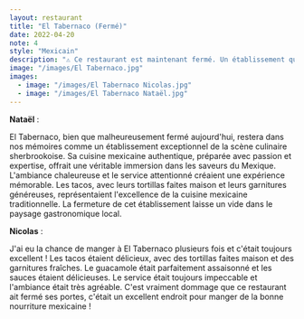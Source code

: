 ```yaml
---
layout: restaurant
title: "El Tabernaco (Fermé)"
date: 2022-04-20
note: 4
style: "Mexicain"
description: "⚠️ Ce restaurant est maintenant fermé. Un établissement qui offrait une expérience gastronomique mexicaine authentique, avec des plats savoureux et une ambiance chaleureuse qui transportait ses clients au cœur du Mexique."
image: "/images/El Tabernaco.jpg"
images:
  - image: "/images/El Tabernaco Nicolas.jpg"
  - image: "/images/El Tabernaco Nataël.jpg"
---
```


**Nataël** :

El Tabernaco, bien que malheureusement fermé aujourd'hui, restera dans nos mémoires comme un établissement exceptionnel de la scène culinaire sherbrookoise. Sa cuisine mexicaine authentique, préparée avec passion et expertise, offrait une véritable immersion dans les saveurs du Mexique. L'ambiance chaleureuse et le service attentionné créaient une expérience mémorable. Les tacos, avec leurs tortillas faites maison et leurs garnitures généreuses, représentaient l'excellence de la cuisine mexicaine traditionnelle. La fermeture de cet établissement laisse un vide dans le paysage gastronomique local.

**Nicolas** :

J'ai eu la chance de manger à El Tabernaco plusieurs fois et c'était toujours excellent ! Les tacos étaient délicieux, avec des tortillas faites maison et des garnitures fraîches. Le guacamole était parfaitement assaisonné et les sauces étaient délicieuses. Le service était toujours impeccable et l'ambiance était très agréable. C'est vraiment dommage que ce restaurant ait fermé ses portes, c'était un excellent endroit pour manger de la bonne nourriture mexicaine ! 